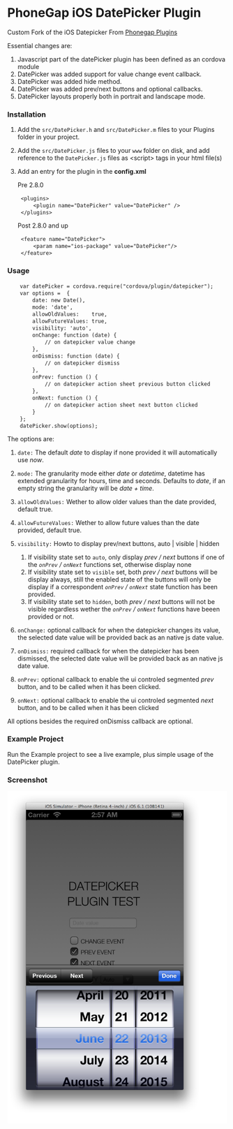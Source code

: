 PhoneGap iOS DatePicker Plugin
==============================

Custom Fork of the iOS Datepicker From [Phonegap Plugins](https://github.com/phonegap/phonegap-plugins)

Essential changes are:

1. Javascript part of the datePicker plugin has been defined as an cordova module
2. DatePicker was added support for value change event callback.
3. DatePicker was added hide method.
4. DatePicker was added prev/next buttons and optional callbacks.
5. DatePicker layouts properly both in portrait and landscape mode. 



### Installation ###

1. Add the `src/DatePicker.h` and `src/DatePicker.m` files to your Plugins folder in your project.
2. Add the `src/DatePicker.js` files to your `www` folder on disk, and add reference to the `DatePicker.js` files as &lt;script&gt; tags in your html file(s)
3. Add an entry for the plugin in the **config.xml** 
    
    Pre 2.8.0
    
    	<plugins>
    		<plugin name="DatePicker" value="DatePicker" />
    	</plugins>
	
	
	Post 2.8.0 and up
	
		<feature name="DatePicker">
        	<param name="ios-package" value="DatePicker"/>
    	</feature>
    

### Usage ###

		var datePicker = cordova.require("cordova/plugin/datepicker");
		var options =  {
			date: new Date(),
			mode: 'date',
			allowOldValues:    true,
			allowFutureValues: true,
			visibility: 'auto',
			onChange: function (date) {
				// on datepicker value change
			},
			onDismiss: function (date) {
				// on datepicker dismiss
			},
			onPrev: function () {
				// on datepicker action sheet previous button clicked
			},
			onNext: function () {
				// on datepicker action sheet next button clicked
			}
		};
		datePicker.show(options);  


The options are:

1. `date:` The default _date_ to display if none provided it will automatically use _now_.
2. `mode:` The granularity mode either _date_ or _datetime_, datetime has extended granularity for hours, time and seconds. Defaults to _date_, if an empty string the granularity will be _date + time_.
3. `allowOldValues:` Wether to allow older values than the date provided, default true.
4. `allowFutureValues:` Wether to allow future values than the date provided, default true.
5. `visibility:` Howto to display prev/next buttons, auto | visible | hidden
	1. If visibility state set to `auto`, only display _prev / next_ buttons if one of the _`onPrev` / `onNext`_ functions set, otherwise display none 
	2. If visibility state set to `visible` set, both _prev / next_ buttons will be display always, still the enabled state of the buttons will only be display if a correspondent _`onPrev` / `onNext`_ state function has been provided.
	3. If visibility state set to `hidden`, both _prev / next_ buttons will not be visible regardless wether the _`onPrev` / `onNext`_ functions have beeen provided or not.
	
6. `onChange:` optional callback for when the datepicker changes its value, the selected date value will be provided back as an native js date value.
7. `onDismiss:` required callback for when the datepicker has been dismissed, the selected date value will be provided back as an native js date value.
8. `onPrev:` optional callback to enable the ui controled segmented _prev_ button, and to be called when it has been clicked.
9. `onNext:` optional callback to enable the ui controled segmented _next_ button, and to be called when it has been clicked


All options besides the required onDismiss callback are optional.


### Example Project ###


Run the Example project to see a live example, plus simple usage of the DatePicker plugin.


### Screenshot ###

![image](Screenshot.png)

